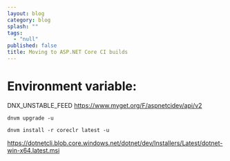 ```yaml
---
layout: blog
category: blog
splash: ""
tags: 
  - "null"
published: false
title: Moving to ASP.NET Core CI builds
---
```




# Environment variable:
DNX_UNSTABLE_FEED
https://www.myget.org/F/aspnetcidev/api/v2

<?xml version="1.0" encoding="utf-8"?>
<configuration>
  <packageSources>
    <clear />
    <add key="AspNetCI" value="https://www.myget.org/F/aspnetcidev/api/v3/index.json" />
    <add key="NuGet.org" value="https://api.nuget.org/v3/index.json" />
    <add key="dotnet-core" value="https://www.myget.org/F/dotnet-core/api/v3/index.json" />
    <add key="dotnet-cli" value="https://www.myget.org/F/dotnet-cli/api/v3/index.json" />
    <add key="AspNetvNext" value="https://www.myget.org/F/aspnetvnext/api/v3/index.json" />
  </packageSources>
</configuration>

`dnvm upgrade -u`

`dnvm install -r coreclr latest -u`

https://dotnetcli.blob.core.windows.net/dotnet/dev/Installers/Latest/dotnet-win-x64.latest.msi